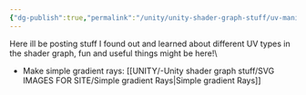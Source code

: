 ```yaml
---
{"dg-publish":true,"permalink":"/unity/unity-shader-graph-stuff/uv-manipulations/"}
---
```



Here ill be posting stuff I found out and learned about different UV types in the shader graph, fun and useful things might be here!\


- Make simple gradient rays: [[UNITY/-Unity shader graph stuff/SVG IMAGES FOR SITE/Simple gradient Rays\|Simple gradient Rays]]